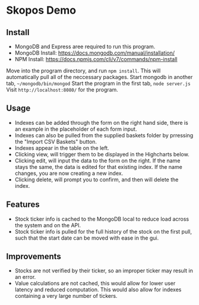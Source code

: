 # Skopos Demo

## Install
 - MongoDB and Express aree required to run this program.
 - MongoDB Install: https://docs.mongodb.com/manual/installation/
 - NPM Install: https://docs.npmjs.com/cli/v7/commands/npm-install

Move into the program directory, and run `npm install`. This will automatically pull all of the neccessary packages.
Start mongodb in another tab, `~/mongodb/bin/mongod`
Start the program in the first tab, `node server.js`
Visit `http://localhost:8080/` for the program.

## Usage
 - Indexes can be added through the form on the right hand side, there is an example in the placeholder of each form input.
 - Indexes can also be pulled from the supplied baskets folder by prressing the "Import CSV Baskets" button.
 - Indexes appear in the table on the left.
 - Clicking view, will trigger them to be displayed in the Highcharts below.
 - Clicking edit, will input the data to the form on the right. If the name stays the same, the data is edited for that existing index. If the name changes, you are now creating a new index.
 - Clicking delete, will prompt you to confirm, and then will delete the index.

## Features
 - Stock ticker info is cached to the MongoDB local to reduce load across the system and on the API.
 - Stock ticker info is pulled for the full history of the stock on the first pull, such that the start date can be moved with ease in the gui.

## Improvements
 - Stocks are not verified by their ticker, so an improper ticker may result in an error.
 - Value calculations are not cached, this would allow for lower user latency and reduced computation. This would also allow for indexes containing a very large number of tickers.
